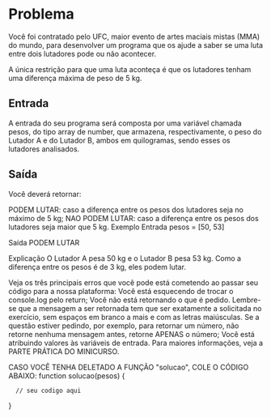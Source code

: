 # Problema
Você foi contratado pelo UFC, maior evento de artes maciais mistas (MMA) do mundo, para desenvolver um programa que os ajude a saber se uma luta entre dois lutadores pode ou não acontecer.

A única restrição para que uma luta aconteça é que os lutadores tenham uma diferença máxima de peso de 5 kg.

## Entrada
A entrada do seu programa será composta por uma variável chamada pesos, do tipo array de number, que armazena, respectivamente, o peso do Lutador A e do Lutador B, ambos em quilogramas, sendo esses os lutadores analisados.

## Saída
Você deverá retornar:

PODEM LUTAR: caso a diferença entre os pesos dos lutadores seja no máximo de 5 kg;
NAO PODEM LUTAR: caso a diferença entre os pesos dos lutadores seja maior que 5 kg.
Exemplo
Entrada
pesos = [50, 53]

Saída
PODEM LUTAR

Explicação
O Lutador A pesa 50 kg e o Lutador B pesa 53 kg. Como a diferença entre os pesos é de 3 kg, eles podem lutar.

Veja os três principais erros que você pode está cometendo ao passar seu código para a nossa plataforma:
Você está esquecendo de trocar o console.log pelo return;
Você não está retornando o que é pedido. Lembre-se que a mensagem a ser retornada tem que ser exatamente a solicitada no exercício, sem espaços em branco a mais e com as letras maiúsculas. Se a questão estiver pedindo, por exemplo, para retornar um número, não retorne nenhuma mensagem antes, retorne APENAS o número;
Você está atribuindo valores às variáveis de entrada.
Para maiores informações, veja a PARTE PRÁTICA DO MINICURSO.

CASO VOCÊ TENHA DELETADO A FUNÇÃO "solucao", COLE O CÓDIGO ABAIXO:
function solucao(pesos) {

      // seu codigo aqui

}